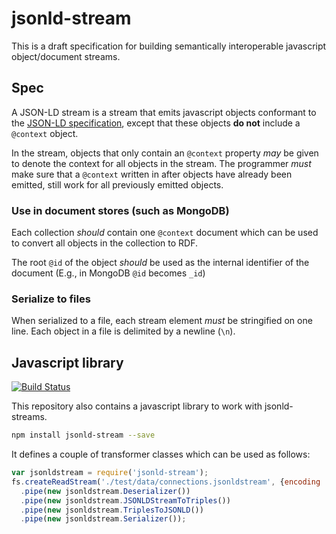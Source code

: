 # jsonld-stream

This is a draft specification for building semantically interoperable javascript object/document streams.

## Spec

A JSON-LD stream is a stream that emits javascript objects conformant to the [JSON-LD specification](http://www.w3.org/TR/json-ld/), except that these objects __do not__ include a `@context` object.

In the stream, objects that only contain an `@context` property _may_ be given to denote the context for all objects in the stream.  The programmer _must_ make sure that a `@context` written in after objects have already been emitted, still work for all previously emitted objects.

### Use in document stores (such as MongoDB) ###

Each collection _should_ contain one `@context` document which can be used to convert all objects in the collection to RDF.

The root `@id` of the object _should_ be used as the internal identifier of the document (E.g., in MongoDB `@id` becomes `_id`)

### Serialize to files ###

When serialized to a file, each stream element _must_ be stringified on one line. Each object in a file is delimited by a newline (`\n`).

## Javascript library

[![Build Status](https://travis-ci.org/pietercolpaert/jsonld-stream.svg?branch=js-lib)](https://travis-ci.org/pietercolpaert/jsonld-stream)

This repository also contains a javascript library to work with jsonld-streams.

```bash
npm install jsonld-stream --save
```

It defines a couple of transformer classes which can be used as follows:

```javascript
var jsonldstream = require('jsonld-stream');
fs.createReadStream('./test/data/connections.jsonldstream', {encoding : 'utf8'})
  .pipe(new jsonldstream.Deserializer())
  .pipe(new jsonldstream.JSONLDStreamToTriples())
  .pipe(new jsonldstream.TriplesToJSONLD())
  .pipe(new jsonldstream.Serializer());
```
